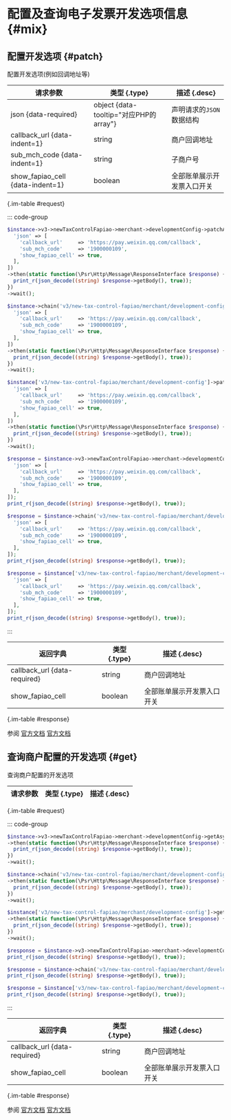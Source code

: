 # 配置及查询电子发票开发选项信息 {#mix}

## 配置开发选项 {#patch}

配置开发选项(例如回调地址等)

| 请求参数 | 类型 {.type} | 描述 {.desc}
| --- | --- | ---
| json {data-required} | object {data-tooltip="对应PHP的array"} | 声明请求的`JSON`数据结构
| callback_url {data-indent=1} | string | 商户回调地址
| sub_mch_code {data-indent=1} | string | 子商户号
| show_fapiao_cell {data-indent=1} | boolean | 全部账单展示开发票入口开关

{.im-table #request}

::: code-group

```php [异步纯链式]
$instance->v3->newTaxControlFapiao->merchant->developmentConfig->patchAsync([
  'json' => [
    'callback_url'     => 'https://pay.weixin.qq.com/callback',
    'sub_mch_code'     => '1900000109',
    'show_fapiao_cell' => true,
  ],
])
->then(static function(\Psr\Http\Message\ResponseInterface $response) {
  print_r(json_decode((string) $response->getBody(), true));
})
->wait();
```

```php [异步声明式]
$instance->chain('v3/new-tax-control-fapiao/merchant/development-config')->patchAsync([
  'json' => [
    'callback_url'     => 'https://pay.weixin.qq.com/callback',
    'sub_mch_code'     => '1900000109',
    'show_fapiao_cell' => true,
  ],
])
->then(static function(\Psr\Http\Message\ResponseInterface $response) {
  print_r(json_decode((string) $response->getBody(), true));
})
->wait();
```

```php [异步属性式]
$instance['v3/new-tax-control-fapiao/merchant/development-config']->patchAsync([
  'json' => [
    'callback_url'     => 'https://pay.weixin.qq.com/callback',
    'sub_mch_code'     => '1900000109',
    'show_fapiao_cell' => true,
  ],
])
->then(static function(\Psr\Http\Message\ResponseInterface $response) {
  print_r(json_decode((string) $response->getBody(), true));
})
->wait();
```

```php [同步纯链式]
$response = $instance->v3->newTaxControlFapiao->merchant->developmentConfig->patch([
  'json' => [
    'callback_url'     => 'https://pay.weixin.qq.com/callback',
    'sub_mch_code'     => '1900000109',
    'show_fapiao_cell' => true,
  ],
]);
print_r(json_decode((string) $response->getBody(), true));
```

```php [同步声明式]
$response = $instance->chain('v3/new-tax-control-fapiao/merchant/development-config')->patch([
  'json' => [
    'callback_url'     => 'https://pay.weixin.qq.com/callback',
    'sub_mch_code'     => '1900000109',
    'show_fapiao_cell' => true,
  ],
]);
print_r(json_decode((string) $response->getBody(), true));
```

```php [同步属性式]
$response = $instance['v3/new-tax-control-fapiao/merchant/development-config']->patch([
  'json' => [
    'callback_url'     => 'https://pay.weixin.qq.com/callback',
    'sub_mch_code'     => '1900000109',
    'show_fapiao_cell' => true,
  ],
]);
print_r(json_decode((string) $response->getBody(), true));
```

:::

| 返回字典 | 类型 {.type} | 描述 {.desc}
| --- | --- | ---
| callback_url {data-required} | string | 商户回调地址
| show_fapiao_cell | boolean | 全部账单展示开发票入口开关

{.im-table #response}

参阅 [官方文档](https://pay.weixin.qq.com/doc/v3/merchant/4012529457) [官方文档](https://pay.weixin.qq.com/doc/v3/partner/4012474031)

## 查询商户配置的开发选项 {#get}

查询商户配置的开发选项

| 请求参数 | 类型 {.type} | 描述 {.desc}
| --- | --- | ---

{.im-table #request}

::: code-group

```php [异步纯链式]
$instance->v3->newTaxControlFapiao->merchant->developmentConfig->getAsync([])
->then(static function(\Psr\Http\Message\ResponseInterface $response) {
  print_r(json_decode((string) $response->getBody(), true));
})
->wait();
```

```php [异步声明式]
$instance->chain('v3/new-tax-control-fapiao/merchant/development-config')->getAsync([])
->then(static function(\Psr\Http\Message\ResponseInterface $response) {
  print_r(json_decode((string) $response->getBody(), true));
})
->wait();
```

```php [异步属性式]
$instance['v3/new-tax-control-fapiao/merchant/development-config']->getAsync([])
->then(static function(\Psr\Http\Message\ResponseInterface $response) {
  print_r(json_decode((string) $response->getBody(), true));
})
->wait();
```

```php [同步纯链式]
$response = $instance->v3->newTaxControlFapiao->merchant->developmentConfig->get([]);
print_r(json_decode((string) $response->getBody(), true));
```

```php [同步声明式]
$response = $instance->chain('v3/new-tax-control-fapiao/merchant/development-config')->get([]);
print_r(json_decode((string) $response->getBody(), true));
```

```php [同步属性式]
$response = $instance['v3/new-tax-control-fapiao/merchant/development-config']->get([]);
print_r(json_decode((string) $response->getBody(), true));
```

:::

| 返回字典 | 类型 {.type} | 描述 {.desc}
| --- | --- | ---
| callback_url {data-required} | string | 商户回调地址
| show_fapiao_cell | boolean | 全部账单展示开发票入口开关

{.im-table #response}

参阅 [官方文档](https://pay.weixin.qq.com/doc/v3/merchant/4012529526) [官方文档](https://pay.weixin.qq.com/doc/v3/partner/4012474033)
